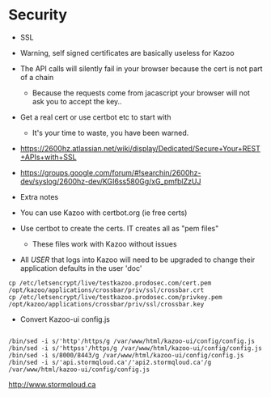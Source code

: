 # Security

* SSL 
 * Warning, self signed certificates are basically useless for Kazoo
 * The API calls will silently fail in your browser because the cert is not part of a chain
   *  Because the requests come from jacascript your browser will not ask you to accept the key.. 
 * Get a real cert or use certbot etc to start with
   *  It's your time to waste, you have been warned. 
 * https://2600hz.atlassian.net/wiki/display/Dedicated/Secure+Your+REST+APIs+with+SSL
 * https://groups.google.com/forum/#!searchin/2600hz-dev/syslog/2600hz-dev/KGI6ss580Gg/xG_pmfblZzUJ
 
* Extra notes
 * You can use Kazoo with certbot.org (ie free certs)
 * Use certbot to create the certs. IT creates all as "pem files"
   * These files work with Kazoo without issues

* All *USER* that logs into Kazoo will need to be upgraded to change their application defaults in the user 'doc'

```
cp /etc/letsencrypt/live/testkazoo.prodosec.com/cert.pem /opt/kazoo/applications/crossbar/priv/ssl/crossbar.crt
cp /etc/letsencrypt/live/testkazoo.prodosec.com/privkey.pem /opt/kazoo/applications/crossbar/priv/ssl/crossbar.key
```

* Convert Kazoo-ui config.js 
```

/bin/sed -i s/'http'/https/g /var/www/html/kazoo-ui/config/config.js
/bin/sed -i s/'httpss'/https/g /var/www/html/kazoo-ui/config/config.js
/bin/sed -i s/8000/8443/g /var/www/html/kazoo-ui/config/config.js
/bin/sed -i s/'api.stormqloud.ca'/'api2.stormqloud.ca'/g /var/www/html/kazoo-ui/config/config.js

```

http://www.stormqloud.ca
